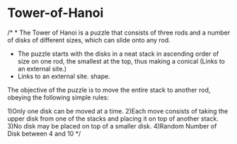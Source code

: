 # Tower-of-Hanoi

/* * The Tower of Hanoi is a puzzle that consists of three rods and a number of disks of different sizes, which can slide onto any rod. 
 * The puzzle starts with the disks in a neat stack in ascending order of size on one rod, the smallest at the top, thus making a conical (Links to an external site.)
 * Links to an external site. shape.

The objective of the puzzle is to move the entire stack to another rod, obeying the following simple rules:

1)Only one disk can be moved at a time.
2)Each move consists of taking the upper disk from one of the stacks and placing it on top of another stack.
3)No disk may be placed on top of a smaller disk.
4)Random Number of Disk between 4 and 10
*/

